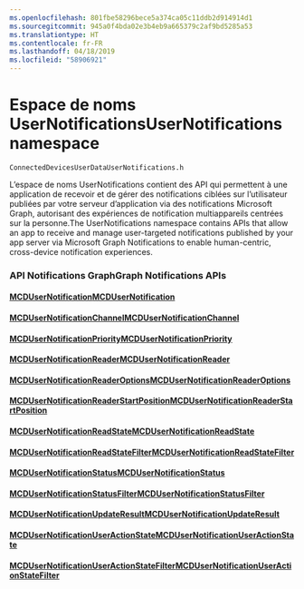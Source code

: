 ```yaml
---
ms.openlocfilehash: 801fbe58296bece5a374ca05c11ddb2d914914d1
ms.sourcegitcommit: 945a0f4bda02e3b4eb9a665379c2af9bd5285a53
ms.translationtype: HT
ms.contentlocale: fr-FR
ms.lasthandoff: 04/18/2019
ms.locfileid: "58906921"
---
```

# <a name="usernotifications-namespace"></a><span data-ttu-id="bc80b-101">Espace de noms UserNotifications</span><span class="sxs-lookup"><span data-stu-id="bc80b-101">UserNotifications namespace</span></span>
```
ConnectedDevicesUserDataUserNotifications.h
```
<span data-ttu-id="bc80b-102">L’espace de noms UserNotifications contient des API qui permettent à une application de recevoir et de gérer des notifications ciblées sur l’utilisateur publiées par votre serveur d’application via des notifications Microsoft Graph, autorisant des expériences de notification multiappareils centrées sur la personne.</span><span class="sxs-lookup"><span data-stu-id="bc80b-102">The UserNotifications namespace contains APIs that allow an app to receive and manage user-targeted notifications published by your app server via Microsoft Graph Notifications to enable human-centric, cross-device notification experiences.</span></span> 

### <a name="graph-notifications-apis"></a><span data-ttu-id="bc80b-103">API Notifications Graph</span><span class="sxs-lookup"><span data-stu-id="bc80b-103">Graph Notifications APIs</span></span>

#### <a name="mcdusernotificationmcdusernotificationmd"></a>[<span data-ttu-id="bc80b-104">MCDUserNotification</span><span class="sxs-lookup"><span data-stu-id="bc80b-104">MCDUserNotification</span></span>](MCDUserNotification.md)
#### <a name="mcdusernotificationchannelmcdusernotificationchannelmd"></a>[<span data-ttu-id="bc80b-105">MCDUserNotificationChannel</span><span class="sxs-lookup"><span data-stu-id="bc80b-105">MCDUserNotificationChannel</span></span>](MCDUserNotificationChannel.md)
#### <a name="mcdusernotificationprioritymcdusernotificationprioritymd"></a>[<span data-ttu-id="bc80b-106">MCDUserNotificationPriority</span><span class="sxs-lookup"><span data-stu-id="bc80b-106">MCDUserNotificationPriority</span></span>](MCDUserNotificationPriority.md)
#### <a name="mcdusernotificationreadermcdusernotificationreadermd"></a>[<span data-ttu-id="bc80b-107">MCDUserNotificationReader</span><span class="sxs-lookup"><span data-stu-id="bc80b-107">MCDUserNotificationReader</span></span>](MCDUserNotificationReader.md)
#### <a name="mcdusernotificationreaderoptionsmcdusernotificationreaderoptionsmd"></a>[<span data-ttu-id="bc80b-108">MCDUserNotificationReaderOptions</span><span class="sxs-lookup"><span data-stu-id="bc80b-108">MCDUserNotificationReaderOptions</span></span>](MCDUserNotificationReaderOptions.md)
#### <a name="mcdusernotificationreaderstartpositionmcdusernotificationreaderstartpositionmd"></a>[<span data-ttu-id="bc80b-109">MCDUserNotificationReaderStartPosition</span><span class="sxs-lookup"><span data-stu-id="bc80b-109">MCDUserNotificationReaderStartPosition</span></span>](MCDUserNotificationReaderStartPosition.md)
#### <a name="mcdusernotificationreadstatemcdusernotificationreadstatemd"></a>[<span data-ttu-id="bc80b-110">MCDUserNotificationReadState</span><span class="sxs-lookup"><span data-stu-id="bc80b-110">MCDUserNotificationReadState</span></span>](MCDUserNotificationReadState.md)
#### <a name="mcdusernotificationreadstatefiltermcdusernotificationreadstatefiltermd"></a>[<span data-ttu-id="bc80b-111">MCDUserNotificationReadStateFilter</span><span class="sxs-lookup"><span data-stu-id="bc80b-111">MCDUserNotificationReadStateFilter</span></span>](MCDUserNotificationReadStateFilter.md)
#### <a name="mcdusernotificationstatusmcdusernotificationstatusmd"></a>[<span data-ttu-id="bc80b-112">MCDUserNotificationStatus</span><span class="sxs-lookup"><span data-stu-id="bc80b-112">MCDUserNotificationStatus</span></span>](MCDUserNotificationStatus.md)
#### <a name="mcdusernotificationstatusfiltermcdusernotificationstatusfiltermd"></a>[<span data-ttu-id="bc80b-113">MCDUserNotificationStatusFilter</span><span class="sxs-lookup"><span data-stu-id="bc80b-113">MCDUserNotificationStatusFilter</span></span>](MCDUserNotificationStatusFilter.md)
#### <a name="mcdusernotificationupdateresultmcdusernotificationupdateresultmd"></a>[<span data-ttu-id="bc80b-114">MCDUserNotificationUpdateResult</span><span class="sxs-lookup"><span data-stu-id="bc80b-114">MCDUserNotificationUpdateResult</span></span>](MCDUserNotificationUpdateResult.md)
#### <a name="mcdusernotificationuseractionstatemcdusernotificationuseractionstatemd"></a>[<span data-ttu-id="bc80b-115">MCDUserNotificationUserActionState</span><span class="sxs-lookup"><span data-stu-id="bc80b-115">MCDUserNotificationUserActionState</span></span>](MCDUserNotificationUserActionState.md)
#### <a name="mcdusernotificationuseractionstatefiltermcdusernotificationuseractionstatefiltermd"></a>[<span data-ttu-id="bc80b-116">MCDUserNotificationUserActionStateFilter</span><span class="sxs-lookup"><span data-stu-id="bc80b-116">MCDUserNotificationUserActionStateFilter</span></span>](MCDUserNotificationUserActionStateFilter.md)
